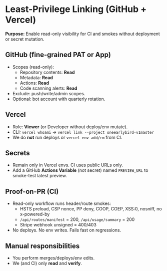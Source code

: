 # Least-Privilege Linking (GitHub + Vercel)

**Purpose:** Enable read-only visibility for CI and smokes without deployment or secret mutation.

## GitHub (fine-grained PAT or App)
- Scopes (read-only):
  - Repository contents: **Read**
  - Metadata: **Read**
  - Actions: **Read**
  - Code scanning alerts: **Read**
- Exclude: push/write/admin scopes.
- Optional: bot account with quarterly rotation.

## Vercel
- Role: **Viewer** (or Developer without deploy/env mutate).
- CLI: `vercel whoami` → `vercel link --project oneearlybird-v1master`
- We do **not** run deploys or `vercel env add/rm` from CI.

## Secrets
- Remain only in Vercel envs. CI uses public URLs only.
- Add a GitHub **Actions Variable** (not secret) named `PREVIEW_URL` to smoke-test latest preview.

## Proof-on-PR (CI)
- Read-only workflow runs header/route smokes:
  - HSTS preload, CSP nonce, PP deny, COOP, COEP, XSS:0, nosniff, no x-powered-by
  - `/api/routes/manifest` = 200, `/api/usage/summary` = 200
  - Stripe webhook unsigned = 400/403
- No deploys. No env writes. Fails fast on regressions.

## Manual responsibilities
- You perform merges/deploys/env edits.
- We (and CI) only **read** and **verify**.

